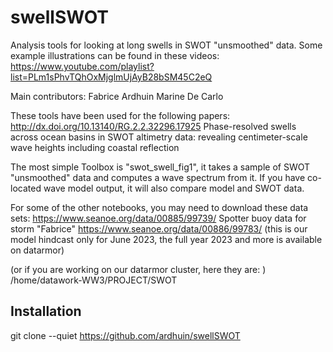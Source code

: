 # swellSWOT
Analysis tools for looking at long swells in SWOT "unsmoothed" data. Some example illustrations can be found in these videos: 
https://www.youtube.com/playlist?list=PLm1sPhvTQhOxMjglmUjAyB28bSM45C2eQ 

Main contributors: 
Fabrice Ardhuin 
Marine De Carlo

These tools have been used for the following papers: 
http://dx.doi.org/10.13140/RG.2.2.32296.17925   Phase-resolved swells across ocean basins in SWOT altimetry data: revealing centimeter-scale wave heights including coastal reflection

The most simple Toolbox is "swot_swell_fig1", it takes a sample of SWOT "unsmoothed" data and computes a wave spectrum from it. If you have co-located wave model output, it will also
compare model and SWOT data.


For some of the other notebooks, you may need to download these data sets: 
https://www.seanoe.org/data/00885/99739/  Spotter buoy data for storm "Fabrice"
https://www.seanoe.org/data/00886/99783/  (this is our model hindcast only for June 2023, the full year 2023 and
more is available on datarmor) 

(or if you are working on our datarmor cluster, here they are: ) 
/home/datawork-WW3/PROJECT/SWOT

## Installation 
git clone --quiet https://github.com/ardhuin/swellSWOT
